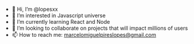- 👋 Hi, I’m @lopesxx
- 👀 I’m interested in Javascript universe
- 🌱 I’m currently learning React and Node
- 💞️ I’m looking to collaborate on projects that will impact millions of users
- 📫 How to reach me: marcelomiguelpireslopes@gmail.com

